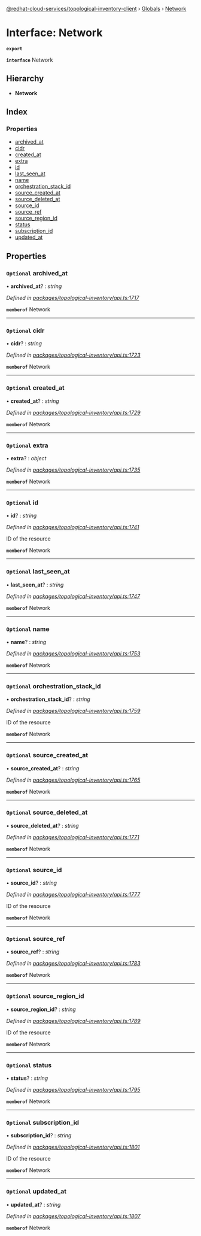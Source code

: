 [@redhat-cloud-services/topological-inventory-client](../README.md) › [Globals](../globals.md) › [Network](network.md)

# Interface: Network

**`export`** 

**`interface`** Network

## Hierarchy

* **Network**

## Index

### Properties

* [archived_at](network.md#optional-archived_at)
* [cidr](network.md#optional-cidr)
* [created_at](network.md#optional-created_at)
* [extra](network.md#optional-extra)
* [id](network.md#optional-id)
* [last_seen_at](network.md#optional-last_seen_at)
* [name](network.md#optional-name)
* [orchestration_stack_id](network.md#optional-orchestration_stack_id)
* [source_created_at](network.md#optional-source_created_at)
* [source_deleted_at](network.md#optional-source_deleted_at)
* [source_id](network.md#optional-source_id)
* [source_ref](network.md#optional-source_ref)
* [source_region_id](network.md#optional-source_region_id)
* [status](network.md#optional-status)
* [subscription_id](network.md#optional-subscription_id)
* [updated_at](network.md#optional-updated_at)

## Properties

### `Optional` archived_at

• **archived_at**? : *string*

*Defined in [packages/topological-inventory/api.ts:1717](https://github.com/RedHatInsights/javascript-clients/blob/master/packages/topological-inventory/api.ts#L1717)*

**`memberof`** Network

___

### `Optional` cidr

• **cidr**? : *string*

*Defined in [packages/topological-inventory/api.ts:1723](https://github.com/RedHatInsights/javascript-clients/blob/master/packages/topological-inventory/api.ts#L1723)*

**`memberof`** Network

___

### `Optional` created_at

• **created_at**? : *string*

*Defined in [packages/topological-inventory/api.ts:1729](https://github.com/RedHatInsights/javascript-clients/blob/master/packages/topological-inventory/api.ts#L1729)*

**`memberof`** Network

___

### `Optional` extra

• **extra**? : *object*

*Defined in [packages/topological-inventory/api.ts:1735](https://github.com/RedHatInsights/javascript-clients/blob/master/packages/topological-inventory/api.ts#L1735)*

**`memberof`** Network

___

### `Optional` id

• **id**? : *string*

*Defined in [packages/topological-inventory/api.ts:1741](https://github.com/RedHatInsights/javascript-clients/blob/master/packages/topological-inventory/api.ts#L1741)*

ID of the resource

**`memberof`** Network

___

### `Optional` last_seen_at

• **last_seen_at**? : *string*

*Defined in [packages/topological-inventory/api.ts:1747](https://github.com/RedHatInsights/javascript-clients/blob/master/packages/topological-inventory/api.ts#L1747)*

**`memberof`** Network

___

### `Optional` name

• **name**? : *string*

*Defined in [packages/topological-inventory/api.ts:1753](https://github.com/RedHatInsights/javascript-clients/blob/master/packages/topological-inventory/api.ts#L1753)*

**`memberof`** Network

___

### `Optional` orchestration_stack_id

• **orchestration_stack_id**? : *string*

*Defined in [packages/topological-inventory/api.ts:1759](https://github.com/RedHatInsights/javascript-clients/blob/master/packages/topological-inventory/api.ts#L1759)*

ID of the resource

**`memberof`** Network

___

### `Optional` source_created_at

• **source_created_at**? : *string*

*Defined in [packages/topological-inventory/api.ts:1765](https://github.com/RedHatInsights/javascript-clients/blob/master/packages/topological-inventory/api.ts#L1765)*

**`memberof`** Network

___

### `Optional` source_deleted_at

• **source_deleted_at**? : *string*

*Defined in [packages/topological-inventory/api.ts:1771](https://github.com/RedHatInsights/javascript-clients/blob/master/packages/topological-inventory/api.ts#L1771)*

**`memberof`** Network

___

### `Optional` source_id

• **source_id**? : *string*

*Defined in [packages/topological-inventory/api.ts:1777](https://github.com/RedHatInsights/javascript-clients/blob/master/packages/topological-inventory/api.ts#L1777)*

ID of the resource

**`memberof`** Network

___

### `Optional` source_ref

• **source_ref**? : *string*

*Defined in [packages/topological-inventory/api.ts:1783](https://github.com/RedHatInsights/javascript-clients/blob/master/packages/topological-inventory/api.ts#L1783)*

**`memberof`** Network

___

### `Optional` source_region_id

• **source_region_id**? : *string*

*Defined in [packages/topological-inventory/api.ts:1789](https://github.com/RedHatInsights/javascript-clients/blob/master/packages/topological-inventory/api.ts#L1789)*

ID of the resource

**`memberof`** Network

___

### `Optional` status

• **status**? : *string*

*Defined in [packages/topological-inventory/api.ts:1795](https://github.com/RedHatInsights/javascript-clients/blob/master/packages/topological-inventory/api.ts#L1795)*

**`memberof`** Network

___

### `Optional` subscription_id

• **subscription_id**? : *string*

*Defined in [packages/topological-inventory/api.ts:1801](https://github.com/RedHatInsights/javascript-clients/blob/master/packages/topological-inventory/api.ts#L1801)*

ID of the resource

**`memberof`** Network

___

### `Optional` updated_at

• **updated_at**? : *string*

*Defined in [packages/topological-inventory/api.ts:1807](https://github.com/RedHatInsights/javascript-clients/blob/master/packages/topological-inventory/api.ts#L1807)*

**`memberof`** Network
